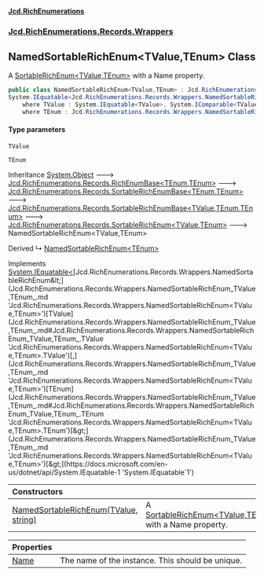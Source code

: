 #### [Jcd.RichEnumerations](index.md 'index')

### [Jcd.RichEnumerations.Records.Wrappers](Jcd.RichEnumerations.Records.Wrappers.md 'Jcd.RichEnumerations.Records.Wrappers')

## NamedSortableRichEnum<TValue,TEnum> Class

A [SortableRichEnum&lt;TValue,TEnum&gt;](Jcd.RichEnumerations.Records.SortableRichEnum_TValue,TEnum_.md 'Jcd.RichEnumerations.Records.SortableRichEnum<TValue,TEnum>') with a Name property.

```csharp
public class NamedSortableRichEnum<TValue,TEnum> : Jcd.RichEnumerations.Records.SortableRichEnum<TValue, TEnum>,
System.IEquatable<Jcd.RichEnumerations.Records.Wrappers.NamedSortableRichEnum<TValue, TEnum>>
    where TValue : System.IEquatable<TValue>, System.IComparable<TValue>
    where TEnum : Jcd.RichEnumerations.Records.Wrappers.NamedSortableRichEnum<TValue, TEnum>, Jcd.RichEnumerations.Records.ISortableRichEnumValueProvider<TValue>
```

#### Type parameters

<a name='Jcd.RichEnumerations.Records.Wrappers.NamedSortableRichEnum_TValue,TEnum_.TValue'></a>

`TValue`

<a name='Jcd.RichEnumerations.Records.Wrappers.NamedSortableRichEnum_TValue,TEnum_.TEnum'></a>

`TEnum`

Inheritance [System.Object](https://docs.microsoft.com/en-us/dotnet/api/System.Object 'System.Object') &#129106; [Jcd.RichEnumerations.Records.RichEnumBase&lt;](Jcd.RichEnumerations.Records.RichEnumBase_TEnumeration,TEnumeratedItem_.md 'Jcd.RichEnumerations.Records.RichEnumBase<TEnumeration,TEnumeratedItem>')[TEnum](Jcd.RichEnumerations.Records.Wrappers.NamedSortableRichEnum_TValue,TEnum_.md#Jcd.RichEnumerations.Records.Wrappers.NamedSortableRichEnum_TValue,TEnum_.TEnum 'Jcd.RichEnumerations.Records.Wrappers.NamedSortableRichEnum<TValue,TEnum>.TEnum')[,](Jcd.RichEnumerations.Records.RichEnumBase_TEnumeration,TEnumeratedItem_.md 'Jcd.RichEnumerations.Records.RichEnumBase<TEnumeration,TEnumeratedItem>')[TEnum](Jcd.RichEnumerations.Records.Wrappers.NamedSortableRichEnum_TValue,TEnum_.md#Jcd.RichEnumerations.Records.Wrappers.NamedSortableRichEnum_TValue,TEnum_.TEnum 'Jcd.RichEnumerations.Records.Wrappers.NamedSortableRichEnum<TValue,TEnum>.TEnum')[&gt;](Jcd.RichEnumerations.Records.RichEnumBase_TEnumeration,TEnumeratedItem_.md 'Jcd.RichEnumerations.Records.RichEnumBase<TEnumeration,TEnumeratedItem>') &#129106; [Jcd.RichEnumerations.Records.SortableRichEnumBase&lt;](Jcd.RichEnumerations.Records.SortableRichEnumBase_TEnumeration,TEnumeratedItem_.md 'Jcd.RichEnumerations.Records.SortableRichEnumBase<TEnumeration,TEnumeratedItem>')[TEnum](Jcd.RichEnumerations.Records.Wrappers.NamedSortableRichEnum_TValue,TEnum_.md#Jcd.RichEnumerations.Records.Wrappers.NamedSortableRichEnum_TValue,TEnum_.TEnum 'Jcd.RichEnumerations.Records.Wrappers.NamedSortableRichEnum<TValue,TEnum>.TEnum')[,](Jcd.RichEnumerations.Records.SortableRichEnumBase_TEnumeration,TEnumeratedItem_.md 'Jcd.RichEnumerations.Records.SortableRichEnumBase<TEnumeration,TEnumeratedItem>')[TEnum](Jcd.RichEnumerations.Records.Wrappers.NamedSortableRichEnum_TValue,TEnum_.md#Jcd.RichEnumerations.Records.Wrappers.NamedSortableRichEnum_TValue,TEnum_.TEnum 'Jcd.RichEnumerations.Records.Wrappers.NamedSortableRichEnum<TValue,TEnum>.TEnum')[&gt;](Jcd.RichEnumerations.Records.SortableRichEnumBase_TEnumeration,TEnumeratedItem_.md 'Jcd.RichEnumerations.Records.SortableRichEnumBase<TEnumeration,TEnumeratedItem>') &#129106; [Jcd.RichEnumerations.Records.SortableRichEnumBase&lt;](Jcd.RichEnumerations.Records.SortableRichEnumBase_TValue,TEnumeration,TEnumeratedItem_.md 'Jcd.RichEnumerations.Records.SortableRichEnumBase<TValue,TEnumeration,TEnumeratedItem>')[TValue](Jcd.RichEnumerations.Records.Wrappers.NamedSortableRichEnum_TValue,TEnum_.md#Jcd.RichEnumerations.Records.Wrappers.NamedSortableRichEnum_TValue,TEnum_.TValue 'Jcd.RichEnumerations.Records.Wrappers.NamedSortableRichEnum<TValue,TEnum>.TValue')[,](Jcd.RichEnumerations.Records.SortableRichEnumBase_TValue,TEnumeration,TEnumeratedItem_.md 'Jcd.RichEnumerations.Records.SortableRichEnumBase<TValue,TEnumeration,TEnumeratedItem>')[TEnum](Jcd.RichEnumerations.Records.Wrappers.NamedSortableRichEnum_TValue,TEnum_.md#Jcd.RichEnumerations.Records.Wrappers.NamedSortableRichEnum_TValue,TEnum_.TEnum 'Jcd.RichEnumerations.Records.Wrappers.NamedSortableRichEnum<TValue,TEnum>.TEnum')[,](Jcd.RichEnumerations.Records.SortableRichEnumBase_TValue,TEnumeration,TEnumeratedItem_.md 'Jcd.RichEnumerations.Records.SortableRichEnumBase<TValue,TEnumeration,TEnumeratedItem>')[TEnum](Jcd.RichEnumerations.Records.Wrappers.NamedSortableRichEnum_TValue,TEnum_.md#Jcd.RichEnumerations.Records.Wrappers.NamedSortableRichEnum_TValue,TEnum_.TEnum 'Jcd.RichEnumerations.Records.Wrappers.NamedSortableRichEnum<TValue,TEnum>.TEnum')[&gt;](Jcd.RichEnumerations.Records.SortableRichEnumBase_TValue,TEnumeration,TEnumeratedItem_.md 'Jcd.RichEnumerations.Records.SortableRichEnumBase<TValue,TEnumeration,TEnumeratedItem>') &#129106; [Jcd.RichEnumerations.Records.SortableRichEnum&lt;](Jcd.RichEnumerations.Records.SortableRichEnum_TValue,TEnum_.md 'Jcd.RichEnumerations.Records.SortableRichEnum<TValue,TEnum>')[TValue](Jcd.RichEnumerations.Records.Wrappers.NamedSortableRichEnum_TValue,TEnum_.md#Jcd.RichEnumerations.Records.Wrappers.NamedSortableRichEnum_TValue,TEnum_.TValue 'Jcd.RichEnumerations.Records.Wrappers.NamedSortableRichEnum<TValue,TEnum>.TValue')[,](Jcd.RichEnumerations.Records.SortableRichEnum_TValue,TEnum_.md 'Jcd.RichEnumerations.Records.SortableRichEnum<TValue,TEnum>')[TEnum](Jcd.RichEnumerations.Records.Wrappers.NamedSortableRichEnum_TValue,TEnum_.md#Jcd.RichEnumerations.Records.Wrappers.NamedSortableRichEnum_TValue,TEnum_.TEnum 'Jcd.RichEnumerations.Records.Wrappers.NamedSortableRichEnum<TValue,TEnum>.TEnum')[&gt;](Jcd.RichEnumerations.Records.SortableRichEnum_TValue,TEnum_.md 'Jcd.RichEnumerations.Records.SortableRichEnum<TValue,TEnum>') &#129106; NamedSortableRichEnum<TValue,TEnum>

Derived
&#8627; [NamedSortableRichEnum&lt;TEnum&gt;](Jcd.RichEnumerations.Records.Wrappers.NamedSortableRichEnum_TEnum_.md 'Jcd.RichEnumerations.Records.Wrappers.NamedSortableRichEnum<TEnum>')

Implements [System.IEquatable&lt;](https://docs.microsoft.com/en-us/dotnet/api/System.IEquatable-1 'System.IEquatable`1')[Jcd.RichEnumerations.Records.Wrappers.NamedSortableRichEnum&lt;](Jcd.RichEnumerations.Records.Wrappers.NamedSortableRichEnum_TValue,TEnum_.md 'Jcd.RichEnumerations.Records.Wrappers.NamedSortableRichEnum<TValue,TEnum>')[TValue](Jcd.RichEnumerations.Records.Wrappers.NamedSortableRichEnum_TValue,TEnum_.md#Jcd.RichEnumerations.Records.Wrappers.NamedSortableRichEnum_TValue,TEnum_.TValue 'Jcd.RichEnumerations.Records.Wrappers.NamedSortableRichEnum<TValue,TEnum>.TValue')[,](Jcd.RichEnumerations.Records.Wrappers.NamedSortableRichEnum_TValue,TEnum_.md 'Jcd.RichEnumerations.Records.Wrappers.NamedSortableRichEnum<TValue,TEnum>')[TEnum](Jcd.RichEnumerations.Records.Wrappers.NamedSortableRichEnum_TValue,TEnum_.md#Jcd.RichEnumerations.Records.Wrappers.NamedSortableRichEnum_TValue,TEnum_.TEnum 'Jcd.RichEnumerations.Records.Wrappers.NamedSortableRichEnum<TValue,TEnum>.TEnum')[&gt;](Jcd.RichEnumerations.Records.Wrappers.NamedSortableRichEnum_TValue,TEnum_.md 'Jcd.RichEnumerations.Records.Wrappers.NamedSortableRichEnum<TValue,TEnum>')[&gt;](https://docs.microsoft.com/en-us/dotnet/api/System.IEquatable-1 'System.IEquatable`1')

| Constructors                                                                                                                                                                                                                                                                 |                                                                                                                                                                                              |
|:-----------------------------------------------------------------------------------------------------------------------------------------------------------------------------------------------------------------------------------------------------------------------------|:---------------------------------------------------------------------------------------------------------------------------------------------------------------------------------------------|
| [NamedSortableRichEnum(TValue, string)](Jcd.RichEnumerations.Records.Wrappers.NamedSortableRichEnum_TValue,TEnum_.NamedSortableRichEnum(TValue,string).md 'Jcd.RichEnumerations.Records.Wrappers.NamedSortableRichEnum<TValue,TEnum>.NamedSortableRichEnum(TValue, string)') | A [SortableRichEnum&lt;TValue,TEnum&gt;](Jcd.RichEnumerations.Records.SortableRichEnum_TValue,TEnum_.md 'Jcd.RichEnumerations.Records.SortableRichEnum<TValue,TEnum>') with a Name property. |

| Properties                                                                                                                                                                 |                                                  |
|:---------------------------------------------------------------------------------------------------------------------------------------------------------------------------|:-------------------------------------------------|
| [Name](Jcd.RichEnumerations.Records.Wrappers.NamedSortableRichEnum_TValue,TEnum_.Name.md 'Jcd.RichEnumerations.Records.Wrappers.NamedSortableRichEnum<TValue,TEnum>.Name') | The name of the instance. This should be unique. |
